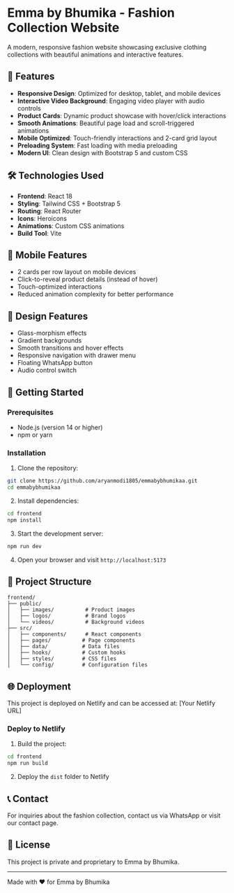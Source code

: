 # Emma by Bhumika - Fashion Collection Website

A modern, responsive fashion website showcasing exclusive clothing collections with beautiful animations and interactive features.

## 🚀 Features

- **Responsive Design**: Optimized for desktop, tablet, and mobile devices
- **Interactive Video Background**: Engaging video player with audio controls
- **Product Cards**: Dynamic product showcase with hover/click interactions
- **Smooth Animations**: Beautiful page load and scroll-triggered animations
- **Mobile Optimized**: Touch-friendly interactions and 2-card grid layout
- **Preloading System**: Fast loading with media preloading
- **Modern UI**: Clean design with Bootstrap 5 and custom CSS

## 🛠️ Technologies Used

- **Frontend**: React 18
- **Styling**: Tailwind CSS + Bootstrap 5
- **Routing**: React Router
- **Icons**: Heroicons
- **Animations**: Custom CSS animations
- **Build Tool**: Vite

## 📱 Mobile Features

- 2 cards per row layout on mobile devices
- Click-to-reveal product details (instead of hover)
- Touch-optimized interactions
- Reduced animation complexity for better performance

## 🎨 Design Features

- Glass-morphism effects
- Gradient backgrounds
- Smooth transitions and hover effects
- Responsive navigation with drawer menu
- Floating WhatsApp button
- Audio control switch

## 🚀 Getting Started

### Prerequisites

- Node.js (version 14 or higher)
- npm or yarn

### Installation

1. Clone the repository:
```bash
git clone https://github.com/aryanmodi1805/emmabybhumikaa.git
cd emmabybhumikaa
```

2. Install dependencies:
```bash
cd frontend
npm install
```

3. Start the development server:
```bash
npm run dev
```

4. Open your browser and visit `http://localhost:5173`

## 📁 Project Structure

```
frontend/
├── public/
│   ├── images/          # Product images
│   ├── logos/           # Brand logos
│   └── videos/          # Background videos
├── src/
│   ├── components/      # React components
│   ├── pages/          # Page components
│   ├── data/           # Data files
│   ├── hooks/          # Custom hooks
│   ├── styles/         # CSS files
│   └── config/         # Configuration files
```

## 🌐 Deployment

This project is deployed on Netlify and can be accessed at: [Your Netlify URL]

### Deploy to Netlify

1. Build the project:
```bash
cd frontend
npm run build
```

2. Deploy the `dist` folder to Netlify

## 📞 Contact

For inquiries about the fashion collection, contact us via WhatsApp or visit our contact page.

## 📄 License

This project is private and proprietary to Emma by Bhumika.

---

Made with ❤️ for Emma by Bhumika
